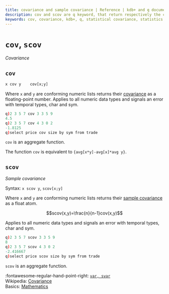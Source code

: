 ```yaml
---
title: covariance and sample covariance | Reference | kdb+ and q documentation
description: cov and scov are q keyword, that return respectively the covariance and sample covariance of two conforming numeric lists.
keywords: cov, covariance, kdb+, q, statistical covariance, statistics
---
```

# `cov`, `scov`

_Covariance_




## `cov` 

```txt
x cov y    cov[x;y]
```

Where `x` and `y` are conforming numeric lists returns their [covariance](https://en.wikipedia.org/wiki/Covariance "Wikipedia") as a floating-point number. Applies to all numeric data types and signals an error with temporal types, char and sym.

```q
q)2 3 5 7 cov 3 3 5 9
4.5
q)2 3 5 7 cov 4 3 0 2
-1.8125
q)select price cov size by sym from trade
```


`cov` is an aggregate function.

The function `cov` is equivalent to `{avg[x*y]-avg[x]*avg y}`.



## `scov` 

_Sample covariance_

Syntax: `x scov y`, `scov[x;y]`

Where `x` and `y` are conforming numeric lists returns their [sample covariance](https://en.wikipedia.org/wiki/Covariance#Calculating_the_sample_covariance "Wikipedia") as a float atom.

$$scov(x,y)=\frac{n}{n-1}cov(x,y)$$

Applies to all numeric data types and signals an error with temporal types, char and sym.

```q
q)2 3 5 7 scov 3 3 5 9
8
q)2 3 5 7 scov 4 3 0 2
-2.416667
q)select price scov size by sym from trade
```

`scov` is an aggregate function.


:fontawesome-regular-hand-point-right:
[`var, svar`](var.md)  
Wikipedia: [Covariance](https://en.wikipedia.org/wiki/Covariance)  
Basics: [Mathematics](../basics/math.md)

